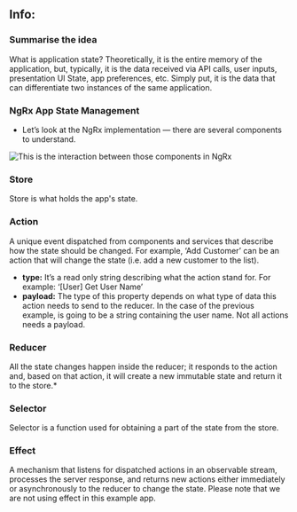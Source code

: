 ## Info:

### Summarise the idea
What is application state? Theoretically, it is the entire memory of the application, but, typically, it is the data received via API calls, user inputs, presentation UI State, app preferences, etc. Simply put, it is the data that can differentiate two instances of the same application.

### NgRx App State Management
- Let’s look at the NgRx implementation — there are several components to understand. 

![This is the interaction between those components in NgRx](./assets/img/NgRxEffectsFlow.png)

### Store
Store is what holds the app's state.

### Action
A unique event dispatched from components and services that describe how the state should be changed. For example, ‘Add Customer’ can be an action that will change the state (i.e. add a new customer to the list).
- **type:** It’s a read only string describing what the action stand for. For example: ‘[User] Get User Name’
- **payload:** The type of this property depends on what type of data this action needs to send to the reducer. In the case of the previous example, is going to be a string containing the user name. Not all actions needs a payload.

### Reducer
All the state changes happen inside the reducer; it responds to the action and, based on that action, it will create a new immutable state and return it to the store.*

### Selector
Selector is a function used for obtaining a part of the state from the store.

### Effect
A mechanism that listens for dispatched actions in an observable stream, processes the server response, and returns new actions either immediately or asynchronously to the reducer to change the state. Please note that we are not using effect in this example app.